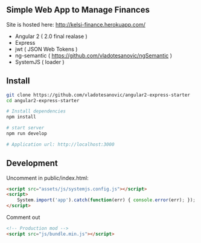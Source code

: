 ## Simple Web App to Manage Finances

Site is hosted here: http://kelsi-finance.herokuapp.com/

- Angular 2 ( 2.0 final realase )
- Express
- jwt ( JSON Web Tokens )
- ng-semantic ( https://github.com/vladotesanovic/ngSemantic )
- SystemJS ( loader )

## Install
```bash
git clone https://github.com/vladotesanovic/angular2-express-starter
cd angular2-express-starter

# Install dependencies
npm install

# start server
npm run develop

# Application url: http://localhost:3000
```

## Development
Uncomment in public/index.html:

```html
<script src="assets/js/systemjs.config.js"></script>
<script>
    System.import('app').catch(function(err) { console.error(err); });
</script>
```

Comment out
```html
<!-- Production mod -->
<script src="js/bundle.min.js"></script>
```
